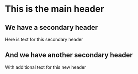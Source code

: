 # This is the main header
## We have a secondary header
Here is text for this secondary header
## And we have another secondary header
With additional text for this new header
